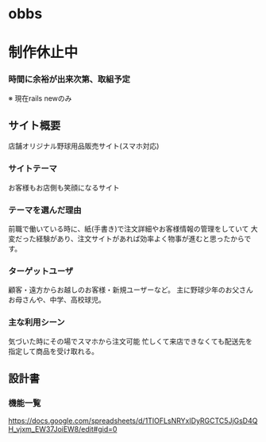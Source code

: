 # obbs
<h1>制作休止中</h1>
<h3>時間に余裕が出来次第、取組予定</h3>
<p>※ 現在rails newのみ</p>

## サイト概要
店舗オリジナル野球用品販売サイト(スマホ対応)

### サイトテーマ
お客様もお店側も笑顔になるサイト

### テーマを選んだ理由
前職で働いている時に、紙(手書き)で注文詳細やお客様情報の管理をしていて
大変だった経験があり、注文サイトがあれば効率よく物事が進むと思ったからです。

### ターゲットユーザ
顧客・遠方からお越しのお客様・新規ユーザーなど。
主に野球少年のお父さんお母さんや、中学、高校球児。

### 主な利用シーン
気づいた時にその場でスマホから注文可能
忙しくて来店できなくても配送先を指定して商品を受け取れる。

## 設計書

### 機能一覧
https://docs.google.com/spreadsheets/d/1TIOFLsNRYxIDyRGCTC5JjGsD4QH_vjxm_EW37JoiEW8/edit#gid=0